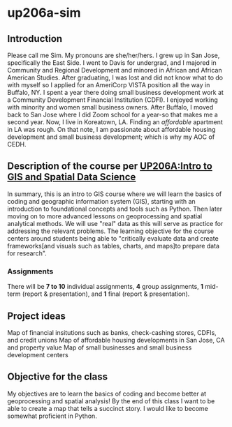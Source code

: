 # up206a-sim
## Introduction
Please call me Sim. My pronouns are she/her/hers. I grew up in San Jose, specifically the East Side. I went to Davis for undergrad, and I majored in Community and Regional Development and minored in African and African American Studies. After graduating, I was lost and did not know what to do with myself so I applied for an AmeriCorp VISTA position all the way in Buffalo, NY. I spent a year there doing small business development work at a Community Development Financial Institution (CDFI). I enjoyed working with minority and women small business owners. After Buffalo, I moved back to San Jose where I did Zoom school for a year-so that makes me a second year. Now, I live in Koreatown, LA. Finding an *affordable* apartment in LA was rough. On that note, I am passionate about affordable housing development and small business development; which is why my AOC of CEDH.
## Description of the course per [UP206A:Intro to GIS and Spatial Data Science](https://github.com/yohman/22W-UP206A#up206a-introduction-to-gis-and-spatial-data-science)
In summary, this is an intro to GIS course where we will learn the basics of coding and geographic information system (GIS), starting with an introduction to foundational concepts and tools such as Python. Then later moving on to more advanced lessons on geoprocessing and spatial analytical methods. We will use "real" data as this will serve as practice for addressing the relevant problems. 
The learning objective for the course centers around students being able to "critically evaluate data and create frameworks[and visuals such as tables, charts, and maps]to prepare data for research". 
### Assignments
There will be **7 to 10** individual assignments, **4** group assignments, **1** mid-term (report & presentation), and **1** final (report & presentation).
## Project ideas
Map of financial insitutions such as banks, check-cashing stores, CDFIs, and credit unions
Map of affordable housing developments in San Jose, CA and property value
Map of small businesses and small business development centers
## Objective for the class
My objectives are to learn the basics of coding and become better at geoprocessing and spatial analysis! By the end of this class I want to be able to create a map that tells a succinct story. I would like to become somewhat proficient in Python.
